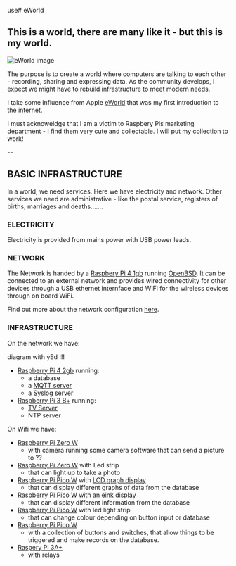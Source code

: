 use# eWorld
## This is a world, there are many like it - but this is my world.

![eWorld image](https://upload.wikimedia.org/wikipedia/en/f/f1/EWorld_Main_Screen.png)

The purpose is to create a world where computers are talking to each other - recording, sharing and expressing data. As the community develops, I expect we might have to rebuild infrastructure to meet modern needs.

I take some influence from Apple [eWorld](https://en.wikipedia.org/wiki/EWorld) that was my first introduction to the internet.

I must acknoweldge that I am a victim to Raspbery Pis marketing department - I find them very cute and collectable. I will put my collection to work!

--

## BASIC INFRASTRUCTURE

In a world, we need services. Here we have electricity and network. Other services we need are administrative - like the postal service, registers of births, marriages and deaths.......


### ELECTRICITY
Electricity is provided from mains power with USB power leads.


### NETWORK
The Network is handed by a [Raspbery Pi 4 1gb](https://www.raspberrypi.com/products/raspberry-pi-4-model-b/specifications/)  running [OpenBSD](https://www.openbsd.org/). It can be connected to an external network and provides wired connectivity for other devices through a USB ethernet internface and WiFi for the wireless devices through on board WiFi.

Find out more about the network configuration [here](https://github.com/jackwaddington/eWorld/blob/main/OpenBSD_router_notes).


### INFRASTRUCTURE
On the network we have:


diagram with yEd !!!


- [Raspberry Pi 4 2gb](https://www.raspberrypi.com/products/raspberry-pi-4-model-b/specifications/) running:
  - a database
  - a [MQTT server](https://en.wikipedia.org/wiki/MQTT)
  - a [Syslog server](https://en.wikipedia.org/wiki/Syslog)
- [Raspberry Pi 3 B+](https://www.raspberrypi.com/products/raspberry-pi-3-model-b-plus/) running:
  - [TV Server](https://www.raspberrypi.com/products/raspberry-pi-tv-hat/)
  - NTP server

On Wifi we have:

- [Raspberry Pi Zero W](https://www.raspberrypi.com/products/raspberry-pi-zero-w/)
  - with camera running some camera software that can send a picture to ??
- [Raspberry Pi Zero W](https://www.raspberrypi.com/products/raspberry-pi-zero-w/) with Led strip
  - that can light up to take a photo
- [Raspberry Pi Pico W]() with [LCD graph display](https://shop.pimoroni.com/products/pico-gfx-pack?variant=40414469062739)
  - that can display different graphs of data from the database
- [Raspberry Pi Pico W](https://www.raspberrypi.com/products/raspberry-pi-pico/) with an [eink display](https://shop.pimoroni.com/products/pico-inky-pack?variant=40044626051155)
  - that can display different information from the database
- [Raspberry Pi Pico W](https://www.raspberrypi.com/products/raspberry-pi-pico/) with led light strip
  - that can change colour depending on button input or database
- [Raspberry Pi Pico W](https://www.raspberrypi.com/products/raspberry-pi-pico/)
  - with a collection of buttons and switches, that allow things to be triggered and make records on the database.
- [Raspery Pi 3A+](https://www.raspberrypi.com/products/raspberry-pi-3-model-a-plus/)
  - with relays
